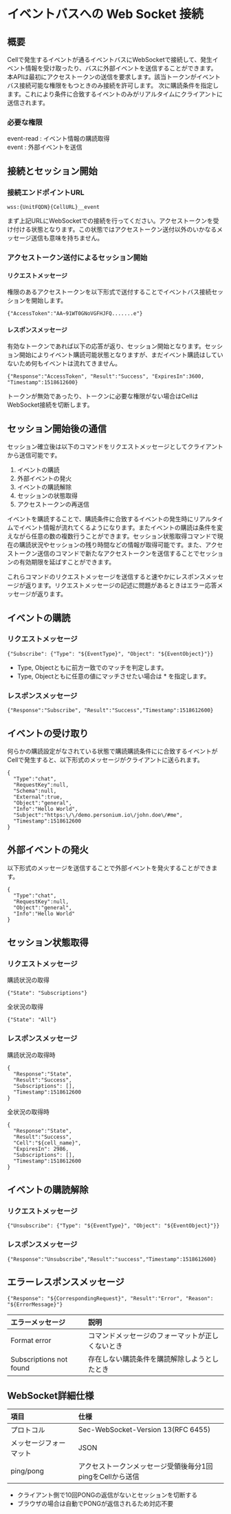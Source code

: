 # イベントバスへの Web Socket 接続

## 概要

Cellで発生するイベントが通るイベントバスにWebSocketで接続して、発生イベント情報を受け取ったり、バスに外部イベントを送信することができます。
本APIは最初にアクセストークンの送信を要求します。該当トークンがイベントバス接続可能な権限をもつときのみ接続を許可します。
次に購読条件を指定します。これにより条件に合致するイベントのみがリアルタイムにクライアントに送信されます。

### 必要な権限

event-read : イベント情報の購読取得  
event : 外部イベントを送信

## 接続とセッション開始

### 接続エンドポイントURL

    wss:{UnitFQDN}{CellURL}__event

まず上記URLにWebSocketでの接続を行ってください。アクセストークンを受け付ける状態となります。この状態ではアクセストークン送付以外のいかなるメッセージ送信も意味を持ちません。

### アクセストークン送付によるセッション開始

#### リクエストメッセージ

権限のあるアクセストークンを以下形式で送付することでイベントバス接続セッションを開始します。  

    {"AccessToken":"AA~91WT0GNoVGFHJFQ.......e"}

#### レスポンスメッセージ

有効なトークンであれば以下の応答が返り、セッション開始となります。セッション開始によりイベント購読可能状態となりますが、まだイベント購読はしていないため何もイベントは流れてきません。

    {"Response":"AccessToken", "Result":"Success", "ExpiresIn":3600, "Timestamp":1518612600}

トークンが無効であったり、トークンに必要な権限がない場合はCellはWebSocket接続を切断します。


## セッション開始後の通信

セッション確立後は以下のコマンドをリクエストメッセージとしてクライアントから送信可能です。

1. イベントの購読
1. 外部イベントの発火
1. イベントの購読解除
1. セッションの状態取得
1. アクセストークンの再送信

イベントを購読することで、購読条件に合致するイベントの発生時にリアルタイムでイベント情報が流れてくるようになります。またイベントの購読は条件を変えながら任意の数の複数行うことができます。セッション状態取得コマンドで現在の購読状況やセッションの残り時間などの情報が取得可能です。また、アクセストークン送信のコマンドで新たなアクセストークンを送信することでセッションの有効期限を延ばすことができます。

これらコマンドのリクエストメッセージを送信すると速やかにレスポンスメッセージが返ります。リクエストメッセージの記述に問題があるときはエラー応答メッセージが返ります。

## イベントの購読

### リクエストメッセージ

    {"Subscribe": {"Type": "${EventType}", "Object": "${EventObject}"}}

* Type, Objectともに前方一致でのマッチを判定します。
* Type, Objectともに任意の値にマッチさせたい場合は * を指定します。


### レスポンスメッセージ

    {"Response":"Subscribe", "Result":"Success","Timestamp":1518612600}


## イベントの受け取り

何らかの購読設定がなされている状態で購読購読条件にに合致するイベントがCellで発生すると、以下形式のメッセージがクライアントに送られます。  

    {
      "Type":"chat", 
      "RequestKey":null,
      "Schema":null,
      "External":true,
      "Object":"general",
      "Info":"Hello World", 
      "Subject":"https:\/\/demo.personium.io\/john.doe\/#me",
      "Timestamp":1518612600
    }

## 外部イベントの発火

以下形式のメッセージを送信することで外部イベントを発火することができます。

    {
      "Type":"chat", 
      "RequestKey":null,
      "Object":"general",
      "Info":"Hello World" 
    }


## セッション状態取得

### リクエストメッセージ

購読状況の取得

    {"State": "Subscriptions"}

全状況の取得

    {"State": "All"}

### レスポンスメッセージ

購読状況の取得時

    {
      "Response":"State", 
      "Result":"Success", 
      "Subscriptions": [], 
      "Timestamp":1518612600
    }

全状況の取得時

    {
      "Response":"State", 
      "Result":"Success", 
      "Cell":"${cell_name}", 
      "ExpiresIn": 2986, 
      "Subscriptions": [], 
      "Timestamp":1518612600
    }

## イベントの購読解除

### リクエストメッセージ

    {"Unsubscribe": {"Type": "${EventType}", "Object": "${EventObject}"}}

### レスポンスメッセージ

    {"Response":"Unsubscribe","Result":"success","Timestamp":1518612600}

## エラーレスポンスメッセージ

    {"Response": "${CorrespondingRequest}", "Result":"Error", "Reason": "${ErrorMessage}"}


|エラーメッセージ|説明|
|:--|:--|
|Format error|コマンドメッセージのフォーマットが正しくないとき|
|Subscriptions not found|存在しない購読条件を購読解除しようとしたとき|


## WebSocket詳細仕様

|項目|仕様|
|:--|:--|
|プロトコル|Sec-WebSocket-Version 13(RFC 6455)|
|メッセージフォーマット|JSON|
|ping/pong|アクセストークンメッセージ受領後毎分1回pingをCellから送信|

* クライアント側で10回PONGの返信がないとセッションを切断する
* ブラウザの場合は自動でPONGが返信されるため対応不要
